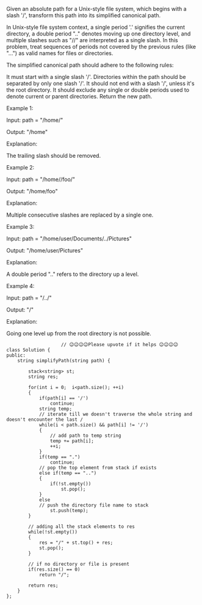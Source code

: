 Given an absolute path for a Unix-style file system, which begins with a slash '/', transform this path into its simplified canonical path.

In Unix-style file system context, a single period '.' signifies the current directory, a double period ".." denotes moving up one directory level, and multiple slashes such as "//" are interpreted as a single slash. In this problem, treat sequences of periods not covered by the previous rules (like "...") as valid names for files or directories.

The simplified canonical path should adhere to the following rules:

It must start with a single slash '/'.
Directories within the path should be separated by only one slash '/'.
It should not end with a slash '/', unless it's the root directory.
It should exclude any single or double periods used to denote current or parent directories.
Return the new path.

 

Example 1:

Input: path = "/home/"

Output: "/home"

Explanation:

The trailing slash should be removed.

 
Example 2:

Input: path = "/home//foo/"

Output: "/home/foo"

Explanation:

Multiple consecutive slashes are replaced by a single one.

Example 3:

Input: path = "/home/user/Documents/../Pictures"

Output: "/home/user/Pictures"

Explanation:

A double period ".." refers to the directory up a level.

Example 4:

Input: path = "/../"

Output: "/"

Explanation:

Going one level up from the root directory is not possible.

```
					// 😉😉😉😉Please upvote if it helps 😉😉😉😉
class Solution {
public:
    string simplifyPath(string path) {
        
        stack<string> st;
        string res;
        
        for(int i = 0;  i<path.size(); ++i)
        {
            if(path[i] == '/')    
                continue;
            string temp;
			// iterate till we doesn't traverse the whole string and doesn't encounter the last /
            while(i < path.size() && path[i] != '/')
            {
				// add path to temp string
                temp += path[i];
                ++i;
            }
            if(temp == ".")
                continue;
			// pop the top element from stack if exists
            else if(temp == "..")
            {
                if(!st.empty())
                    st.pop();
            }
            else
			// push the directory file name to stack
                st.push(temp);
        }
        
		// adding all the stack elements to res
        while(!st.empty())
        {
            res = "/" + st.top() + res;
            st.pop();
        }
        
		// if no directory or file is present
        if(res.size() == 0)
            return "/";
        
        return res;
    }
};
```
